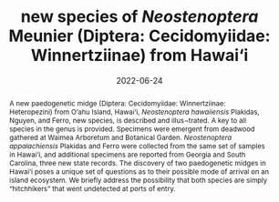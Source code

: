 ---
title: 'new species of <i>Neostenoptera</i> Meunier (Diptera: Cecidomyiidae: Winnertziinae) from Hawai‘i'
date: '2022-06-24'
doi: ''
journal: Insecta Mundi
issue: '0941'
pagination: '1–12'
zoobank: 'urn:lsid:zoobank.org:pub:73D4C822-5C81-4291-9019-2AC0BE96800A'

authors:
  - first_name: 'John D.'
    last_name: 'Plakidas'
    affiliation: '111 Emerson Avenue Pittsburgh Pa. 15215'
    email: 'johnplakidas@verizon.net'
    orcid: ''

  - first_name: 'Michael L.'
    last_name: 'Ferro'
    affiliation: 'Department of Tropical Plant and Soil Sciences University of Hawai‘i at Mānoa 3190 Maile Way, St. John 102 Honolulu, HI 96822'
    email: 'nhu.nguyen@hawaii.edu'
    orcid: ''  

  - first_name: 'Nhu H.'
    last_name: 'Nguyen'
    affiliation: 'Clemson University Arthropod Museum Department of Plant and Environmental Sciences 277 Poole Agricultural Center, Clemson University Clemson, SC 29634-0310 USA'
    email: 'spongymesophyll@gmail.com'
    orcid: ''   
     
download: 'https://drive.google.com/file/d/1w1HU8pNs8wdsOWwpiVEyXz2vOdq0ThRv'

supplementary: ''

keywords:
  - Heteropezini
  - paedogenetic midges
  - emergence chamber
  
categories:
  - Diptera
  - Cecidomyiidae
  - Winnertziinae

references:
  - authors: Evenhuis NL, Perreira WD, Yee DA.
    year: 2018
    title: 'New records of two-winged flies (Insecta: Diptera) from O‘ahu, Hawaiian Islands. p. 51–54. In: Evenhuis NL (ed.). Records of the Hawaii Biological Survey for 2017. Bishop Museum Occasional Papers 123'
    pages: 1–54
    doi: 
    url: 
    access: 

  - authors: Ferro ML, Carlton CE.
    year: 2011
    title: 'A practical emergence chamber for collecting Coleoptera from rotting wood, with a review of emergence chamber designs to collect saproxylic insects. The Coleopterists Bulletin 65'
    pages: 115–124
    doi: 
    url: 
    access: 

  - authors: Gagné RJ.
    year: 1979
    title: 'A new species of <i>Neostenoptera </i>from the Congo (Diptera: Cecidomyiidae). Annales de la Société Entomologique de France 15'
    pages: 345–347
    doi: 
    url: 
    access: 

  - authors: Gagné RJ, Jaschhof M.
    year: 2021
    title: 'A Catalog of the Cecidomyiidae (Diptera) of the World. 5th Edition. U.S. Department of Agriculture; Washington, DC'
    pages: 813 p
    doi: 
    url: 
    access: 

  - authors: Haldane JBS.
    year: 1956
    title: 'Can a species concept be justified? p. 95–96. In: Sylvester-Bradley PC. The species concept in palaeontology. The Systematics Association; London'
    pages: 145 p
    doi: 
    url: 
    access: 

  - authors: Hynson NA, Frank KL, Alegado RA, Amend AS, Arif M, Bennett GM, Jani AJ, Medeiros MCI, Mileyko Y, Nelson CE, Nguyen NH, Nigro OD, Prisic S, Shin S, Takagi D, Wilson ST, Yewb JY.
    year: 2018
    title: 'Synergy among microbiota and their hosts: Leveraging the Hawaiian Archipelago and local collaborative networks to address pressing questions in microbiome research. mSystems 3: '
    pages: 5
    doi: https://doi.org/10.1128/mSystems.00159-17.
    url: 
    access: 

  - authors: Jaschhof M, Jaschhof C.
    year: 2013
    title: 'The Porricondylinae (Diptera: Cecidomyiidae) of Sweden, with notes on extralimital species. Studia Dipterologica Supplement 20'
    pages: 1–392
    doi: 
    url: 
    access: 

  - authors: Jaschhof M, Jaschhof C.
    year: 2017
    title: 'Mycophagous gall midges (Diptera, Cecidomyiidae: Lestremiinae, Micromyinae, Winnertziinae, Porricondylinae): first records in Sweden and descriptions of closely related new species from elsewhere. Zootaxa 4226'
    pages: 546
    doi: 
    url: 
    access: 

  - authors: Mayden RL.
    year: 1997
    title: '19. A hierarchy of species concepts: The denouement in the saga of the species problem. P. 381–424. In: Claridge MF, Dawah HA, Wilson MR (eds.). Species: The units of biodiversity. Chapman and Hill; New York, NY'
    pages: 439 p
    doi: 
    url: 
    access: 

  - authors: McAlpine JF, Peterson BV, Shewell GE, Teskey HJ, Vockeroth JR, Wood DM (coordinators).
    year: 1981
    title: 'Manual of Nearctic Diptera. Volume 1. Agriculture Canada Monograph 27'
    pages: 1–674
    doi: 
    url: 
    access: 

  - authors: Meinert F.
    year: 1864
    title: '<i>Miastor metraloas: </i>Yderligere oplysning om den af Prof. Nic. Wagner nyligt beskrevne, som formerer sig ved spiredannelse. Naturhistorisk Tidsskrift (3)3'
    pages: 37–43
    doi: 
    url: 
    access: 

  - authors: Meunier F.
    year: 1901
    title: 'Nouvelles recherches sur quelques Cecidomyidae genre et d’une nouvelle espèce de Cecidomyiidae du copal de l’Afrique. Annales de la Société Scientifique de Bruxelles 25'
    pages: 183–202
    doi: 
    url: 
    access: 

  - authors: Meunier F.
    year: 1902
    title: 'Les Cecidomyidae de l’ amber de la Baltique. Marcellia 1'
    pages: 100–103
    doi: 
    url: 
    access: 

  - authors: Newman E.
    year: 1834
    title: 'Attempted division of British insects into Natural Orders. Entomology Magazine 2'
    pages: 379–431
    doi: 
    url: 
    access: 

  - authors: Panelius S.
    year: 1965
    title: 'A revision of the European gall midges of the subfamily Porricondylinae (Diptera: Itonididae). Acta Zoologica Fennica 113'
    pages: 1–157
    doi: 
    url: 
    access: 

  - authors: Plakidas JD.
    year: 2018
    title: 'Identification of the Porricondylinae and Winnertziinae larvae (Diptera: Cecidomyiidae <i>sensu stricto</i>). Loyalfield Publishing; Pittsburgh, PA'
    pages: 4 color pls. + 88 p.
    doi: 
    url: 
    access: 

  - authors: Plakidas JD, Ferro ML.
    year: 2016
    title: 'A new species of <i>Neostenoptera </i>(Diptera: Cecidomyiidae: Winnertziinae) from eastern North America. Insecta Mundi 0510'
    pages: 1–9
    doi: 
    url: 
    access: 

  - authors: Pyle C, Brown MM.
    year: 1999
    title: 'Heterogeneity of wood decay classes within hardwood logs. Forest Ecology and Management 114'
    pages: 253–259
    doi: 
    url: 
    access: 

  - authors: Shiner IR.
    year: 1868
    title: 'Diptera. vi + 388 p. + 4 pls. In: Reise der österreichischen Fregatte Novara. Zoologischer 2(1)B. Kaiserlich- Königliche Hof- und Staatsdruckerei; Vienna'
    pages: 592 p. + 9 pls
    doi: 
    url: 
    access: 

  - authors: Yukawa J.
    year: 2021
    title: 'Occurrence of a shiitake-infesting paedogenetic gall midge <i>Heteropeza pygmaea </i>(Diptera: Cecidomyiidae: Winnertziinae: Heteropezini) in Japan. Makunagi/Acta Dipterologica 32'
    pages: 7–14
    doi: 
    url: 
    access: 

abstract: 'A new paedogenetic midge (Diptera: Cecidomyiidae: Winnertziinae: Heteropezini) from O‘ahu Island, Hawai‘i, <i>Neostenoptera hawaiiensis </i>Plakidas, Nguyen, and Ferro, new species, is described and illus¬trated. A key to all species in the genus is provided. Specimens were emergent from deadwood gathered at Waimea Arboretum and Botanical Garden. <i>Neostenoptera appalachiensis </i>Plakidas and Ferro were collected from the same set of samples in Hawai‘i, and additional specimens are reported from Georgia and South Carolina, three new state records. The discovery of two paedogenetic midges in Hawai‘i poses a unique set of questions as to their possible mode of arrival on an island ecosystem. We briefly address the possibility that both species are simply “hitchhikers” that went undetected at ports of entry.'

---